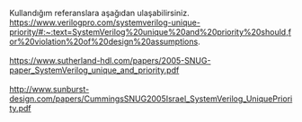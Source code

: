 
Kullandığım referanslara aşağıdan ulaşabilirsiniz. <br/>
https://www.verilogpro.com/systemverilog-unique-priority/#:~:text=SystemVerilog%20unique%20and%20priority%20should,for%20violation%20of%20design%20assumptions.  <br/>
 <br/>
https://www.sutherland-hdl.com/papers/2005-SNUG-paper_SystemVerilog_unique_and_priority.pdf  <br/>
  <br/>
http://www.sunburst-design.com/papers/CummingsSNUG2005Israel_SystemVerilog_UniquePriority.pdf  <br/>
